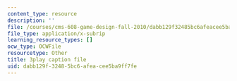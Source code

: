 ```yaml
---
content_type: resource
description: ''
file: /courses/cms-608-game-design-fall-2010/dabb129f32485bc6afeacee5ba9ff7fe_68567.vtt
file_type: application/x-subrip
learning_resource_types: []
ocw_type: OCWFile
resourcetype: Other
title: 3play caption file
uid: dabb129f-3248-5bc6-afea-cee5ba9ff7fe
---
```

